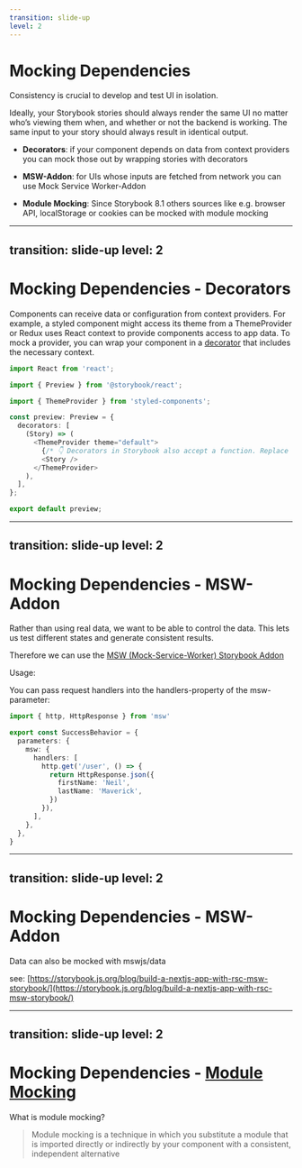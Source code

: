 ```yaml
---
transition: slide-up
level: 2
---
```


# Mocking Dependencies

Consistency is crucial to develop and test UI in isolation.

Ideally, your Storybook stories should always render the same UI no matter who’s viewing them when, and whether or not the backend is working. The same input to your story should always result in identical output.

- **Decorators**: if your component depends on data from context providers you can mock those out by wrapping stories with decorators

- **MSW-Addon**: for UIs whose inputs are fetched from network you can use Mock Service Worker-Addon

- **Module Mocking**: Since Storybook 8.1 others sources like e.g. browser API, localStorage or cookies can be mocked with module mocking

---
transition: slide-up
level: 2
---

# Mocking Dependencies - Decorators

Components can receive data or configuration from context providers. For example, a styled component might access its theme from a ThemeProvider or Redux uses React context to provide components access to app data. To mock a provider, you can wrap your component in a [decorator](https://storybook.js.org/docs/writing-stories/decorators) that includes the necessary context.

```ts {monaco}
import React from 'react';

import { Preview } from '@storybook/react';

import { ThemeProvider } from 'styled-components';

const preview: Preview = {
  decorators: [
    (Story) => (
      <ThemeProvider theme="default">
        {/* 👇 Decorators in Storybook also accept a function. Replace <Story/> with Story() to enable it  */}
        <Story />
      </ThemeProvider>
    ),
  ],
};

export default preview;
```

---
transition: slide-up
level: 2
---

# Mocking Dependencies - MSW-Addon

Rather than using real data, we want to be able to control the data. This lets us test different states and generate consistent results.

Therefore we can use the [MSW (Mock-Service-Worker) Storybook Addon](https://github.com/mswjs/msw-storybook-addon?ref=storybookblog.ghost.io)

Usage:

You can pass request handlers into the handlers-property of the msw-parameter:

```ts {monaco}
import { http, HttpResponse } from 'msw'

export const SuccessBehavior = {
  parameters: {
    msw: {
      handlers: [
        http.get('/user', () => {
          return HttpResponse.json({
            firstName: 'Neil',
            lastName: 'Maverick',
          })
        }),
      ],
    },
  },
}
```

---
transition: slide-up
level: 2
---

# Mocking Dependencies - MSW-Addon

Data can also be mocked with mswjs/data

see: [https://storybook.js.org/blog/build-a-nextjs-app-with-rsc-msw-storybook/](https://storybook.js.org/blog/build-a-nextjs-app-with-rsc-msw-storybook/)

---
transition: slide-up
level: 2
---

# Mocking Dependencies - [Module Mocking](https://storybook.js.org/blog/type-safe-module-mocking/)

What is module mocking?

> Module mocking is a technique in which you substitute a module that is imported directly or indirectly by your component with a consistent, independent alternative
